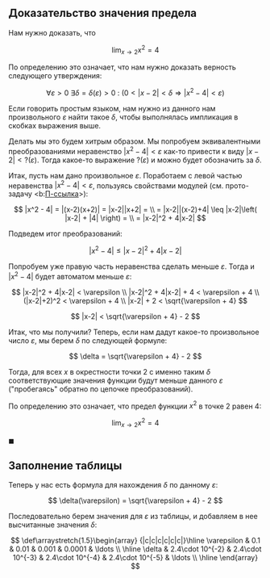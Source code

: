 ## Доказательство значения предела

Нам нужно доказать, что

$$ \lim_{x \to 2} x^2 = 4 $$

По определению это означает, что нам нужно доказать верность следующего утверждения:

$$ \forall \varepsilon > 0 \ \exists \delta = \delta(\varepsilon) > 0 \ : \ \left( 0 < |x - 2| < \delta \Rightarrow |x^2 - 4| < \varepsilon \right) $$

Если говорить простым языком, нам нужно из данного нам произвольного $\varepsilon$ найти такое $\delta$, чтобы выполнялась импликация в скобках выражения выше.

Делать мы это будем хитрым образом. Мы попробуем эквивалентными преобразованиями неравенство $|x^2-4| < \varepsilon$ как-то привести к виду $|x-2| < \text{?}(\varepsilon)$. Тогда какое-то выражение $\text{?}(\varepsilon)$ и можно будет обозначить за $\delta$. 

Итак, пусть нам дано произвольное $\varepsilon$. Поработаем с левой частью неравенства $|x^2-4| < \varepsilon$, пользуясь свойствами модулей (см. прото-задачу <b:[П-ссылка](advanced/proto/common/abs)>):

$$ |x^2 - 4| = |(x-2)(x+2)| = |x-2||x+2| = \\ = |x-2||(x-2)+4| \leq |x-2|\left( |x-2| + |4| \right) = \\ = |x-2|^2 + 4|x-2| $$

Подведем итог преобразований:

$$ |x^2 - 4| \leq |x-2|^2 + 4|x-2| $$

Попробуем уже правую часть неравенства сделать меньше $\varepsilon$. Тогда и $|x^2-4|$ будет автоматом меньше $\varepsilon$:

$$ |x-2|^2 + 4|x-2| < \varepsilon \\ |x-2|^2 + 4|x-2| + 4 < \varepsilon + 4 \\ (|x-2|+2)^2 < \varepsilon + 4 \\ |x-2| + 2 < \sqrt{\varepsilon + 4} $$

$$ |x-2| < \sqrt{\varepsilon + 4} - 2 $$

Итак, что мы получили? Теперь, если нам дадут какое-то произвольное число $\varepsilon$, мы берем $\delta$ по следующей формуле:

$$ \delta = \sqrt{\varepsilon + 4} - 2 $$

Тогда, для всех $x$ в окрестности точки $2$ с именно таким $\delta$ соответствующие значения функции будут меньше данного $\varepsilon$ ("пробегаясь" обратно по цепочке преобразований).

По определению это означает, что предел функции $x^2$ в точке $2$ равен $4$:

$$ \lim_{x\to 2} x^2 = 4 $$

$\blacksquare$

## Заполнение таблицы

Теперь у нас есть формула для нахождения $\delta$ по данному $\varepsilon$:

$$ \delta(\varepsilon) = \sqrt{\varepsilon + 4} - 2 $$

Последовательно берем значения для $\varepsilon$ из таблицы, и добавляем в нее высчитанные значения $\delta$:

$$ \def\arraystretch{1.5}\begin{array} {|c|c|c|c|c|c|}\hline \varepsilon & 0.1 & 0.01 & 0.001 & 0.0001 & \ldots \\ \hline \delta & 2.4\cdot 10^{-2} & 2.4\cdot 10^{-3} & 2.4\cdot 10^{-4} & 2.4\cdot 10^{-5} & \ldots \\ \hline  \end{array} $$